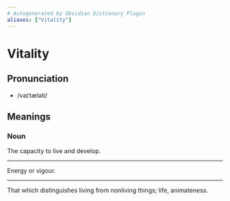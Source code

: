 ```yaml
---
# Autogenerated by Obsidian Dictionary Plugin
aliases: ["Vitality"]
---
```


# Vitality

## Pronunciation

- /vaɪˈtæləti/

## Meanings

### Noun

The capacity to live and develop.

---

Energy or vigour.

---

That which distinguishes living from nonliving things; life, animateness.



